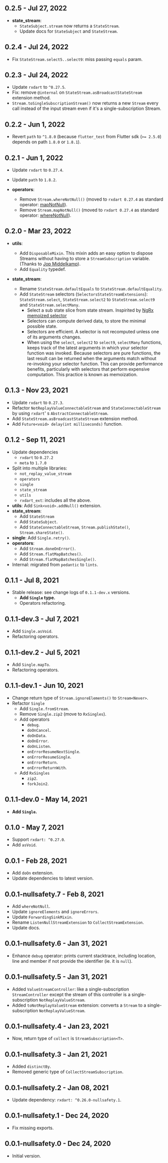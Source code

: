 ## 0.2.5 - Jul 27, 2022

- **state_stream**:
    - `StateSubject.stream` now returns a `StateStream`.
    - Update docs for `StateSubject` and `StateStream`.

## 0.2.4 - Jul 24, 2022

- Fix `StateStream.select5..select9`: miss passing `equals` param.

## 0.2.3 - Jul 24, 2022

- Update `rxdart` to `^0.27.5`.
- Fix: remove `@internal` on `StateStream.asBroadcastStateStream` extension method.
- `Stream.toSingleSubscriptionStream()` now returns a new `Stream` every call
  instead of the input stream even if it's a single-subscription Stream.

## 0.2.2 - Jun 1, 2022

- Revert `path` to `^1.8.0` (because `flutter_test` from Flutter sdk (`>= 2.5.0`) depends on path `1.8.0` or `1.8.1`).

## 0.2.1 - Jun 1, 2022

- Update `rxdart` to `0.27.4`.
- Update `path` to `1.8.2`.

- **operators**:
    - Remove `Stream.whereNotNull()` (moved to `rxdart 0.27.4` as standard
      operator: [mapNotNull](https://pub.dev/documentation/rxdart/latest/rx/MapNotNullExtension/mapNotNull.html)).
    - Remove `Stream.mapNotNull()` (moved to `rxdart 0.27.4` as standard
      operator: [whereNotNull](https://pub.dev/documentation/rxdart/latest/rx/WhereNotNullExtension/whereNotNull.html)).

## 0.2.0 - Mar 23, 2022

- **utils**:
    - Add `DisposableMixin`. This mixin adds an easy option to dispose Streams without having to store
      a `StreamSubscription` variable. (Thanks to [Jop Middelkamp](https://github.com/jopmiddelkamp)).
    - Add `Equality` typedef.

- **state_stream**:
    - Rename `StateStream.defaultEquals` to `StateStream.defaultEquality`.
    - Add `StateStream` selectors (`SelectorsStateStreamExtensions`): `StateStream.select`, `StateStream.select2`
      to `StateStream.select9`
      and `StateStream.selectMany`.
        - Select a sub state slice from state stream. Inspirited
          by [NgRx memoized selector](https://ngrx.io/guide/store/selectors)
        - Selectors can compute derived data, to store the minimal possible state.
        - Selectors are efficient. A selector is not recomputed unless one of its arguments changes.
        - When using the `select`, `select2` to `select9`, `selectMany` functions, keeps track of the latest arguments
          in which your selector function was invoked. Because selectors are pure functions, the last result can be
          returned when the arguments match without re-invoking your selector function. This can provide performance
          benefits, particularly with selectors that perform expensive computation. This practice is known as
          memoization.

## 0.1.3 - Nov 23, 2021

- Update `rxdart` to `0.27.3`.
- Refactor `NotReplayValueConnectableStream` and `StateConnectableStream` by using `rxdart`'
  s `AbstractConnectableStream`.
- Add `StateStream.asBroadcastStateStream` extension method.
- Add `Future<void> delay(int milliseconds)` function.

## 0.1.2 - Sep 11, 2021

- Update dependencies
    - `rxdart` to `0.27.2`
    - `meta` to `1.7.0`
- Split into multiple libraries:
    - `not_replay_value_stream`
    - `operators`
    - `single`
    - `state_stream`
    - `utils`
    - `rxdart_ext`: includes all the above.
- **utils**: Add `Sink<void>.addNull()` extension.
- **state_stream**:
    - Add `StateStream`
    - Add `StateSubject`.
    - Add `StateConnectableStream`, `Stream.publishState()`, `Stream.shareState()`.
- **single**: Add `Single.retry()`.
- **operators**:
    - Add `Stream.doneOnError()`.
    - Add `Stream.flatMapBatches()`.
    - Add `Stream.flatMapBatchesSingle()`.
- Internal: migrated from `pedantic` to `lints`.

## 0.1.1 - Jul 8, 2021

- Stable release: see change logs of `0.1.1-dev.x` versions.
    - **Add `Single` type.**
    - Operators refactoring.

## 0.1.1-dev.3 - Jul 7, 2021

- Add `Single.asVoid`.
- Refactoring operators.

## 0.1.1-dev.2 - Jul 5, 2021

- Add `Single.mapTo`.
- Refactoring operators.

## 0.1.1-dev.1 - Jun 10, 2021

- Change return type of `Stream.ignoreElements()` to `Stream<Never>`.
- Refactor `Single`
    - Add `Single.fromStream`.
    - Remove `Single.zip2` (move to `RxSingles`).
    - Add operators
        - `debug`.
        - `doOnCancel`.
        - `doOnData`.
        - `doOnError`.
        - `doOnListen`.
        - `onErrorResumeNextSingle`.
        - `onErrorResumeSingle`.
        - `onErrorReturn`.
        - `onErrorReturnWith`.
    - Add `RxSingles`
        - `zip2`.
        - `forkJoin2`.

## 0.1.1-dev.0 - May 14, 2021

- **Add `Single`.**

## 0.1.0 - May 7, 2021

- Support `rxdart: ^0.27.0`.
- Add `asVoid`.

## 0.0.1 - Feb 28, 2021

- Add `doOn` extension.
- Update dependencies to latest version.

## 0.0.1-nullsafety.7 - Feb 8, 2021

- Add `whereNotNull`.
- Update `ignoreElements` and `ignoreErrors`.
- Update `ForwardingSinkMixin`.
- Rename `ListenNullStreamExtension` to `CollectStreamExtension`.
- Update docs.

## 0.0.1-nullsafety.6 - Jan 31, 2021

- Enhance `debug` operator: prints current stacktrace, including location, line and member if not provide the
  identifier (ie. it is `null`).

## 0.0.1-nullsafety.5 - Jan 31, 2021

- Added `ValueStreamController`: like a single-subscription `StreamController` except the stream of this controller is a
  single-subscription `NotReplayValueStream`.
- Added `toNotReplayValueStream` extension: converts a `Stream` to a single-subscription `NotReplayValueStream`.

## 0.0.1-nullsafety.4 - Jan 23, 2021

- Now, return type of `collect`  is `StreamSubscription<T>`.

## 0.0.1-nullsafety.3 - Jan 21, 2021

- Added `distinctBy`.
- Removed generic type of `CollectStreamSubscription`.

## 0.0.1-nullsafety.2 - Jan 08, 2021

- Update dependency: `rxdart: ^0.26.0-nullsafety.1`.

## 0.0.1-nullsafety.1 - Dec 24, 2020

- Fix missing exports.

## 0.0.1-nullsafety.0 - Dec 24, 2020

- Initial version.
